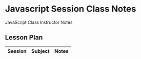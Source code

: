 # Javascript Session Class Notes

JavaScript Class Instructor Notes

## Lesson Plan

| Session              | Subject                                                      | Notes                                                        |
| -------------------- | ------------------------------------------------------------ | ------------------------------------------------------------ |
